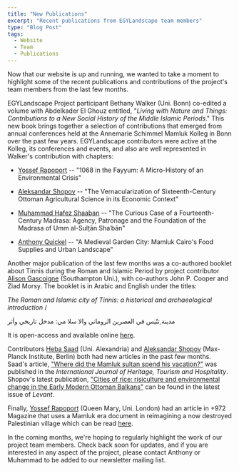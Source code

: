 ```yaml
---
title: "New Publications"
excerpt: "Recent publications from EGYLandscape team members"
type: "Blog Post"
tags:
  - Website
  - Team
  - Publications
---
```


Now that our website is up and running, we wanted to take a moment to highlight some of the recent publications and contributions of the project's team members from the last few months.

EGYLandscape Project participant Bethany Walker (Uni. Bonn) co-edited a volume with Abdelkader El Ghouz entitled, "*Living with Nature and Things: Contributions to a New Social History of the Middle Islamic Periods*." This new book brings together a selection of contributions that emerged from annual conferences held at the Annemarie Schimmel Mamluk Kolleg in Bonn over the past few years. EGYLandscape contributors were active at the Kolleg, its conferences and events, and also are well represented in Walker's contribution with chapters:

-  [Yossef Rapoport](https://www.egylandscape.org/members/YossefRapoport/) -- "1068 in the Fayyum: A Micro-History of an Environmental Crisis"

-  [Aleksandar Shopov](https://www.egylandscape.org/members/AleksandarShopov/) -- "The Vernacularization of Sixteenth-Century Ottoman Agricultural Science in its Economic Context"

-  [Muhammad Hafez Shaaban](https://www.egylandscape.org/members/MuhammadShaaban/) -- "The Curious Case of a Fourteenth-Century Madrasa: Agency, Patronage and the Foundation of the Madrasa of Umm al-Sulṭān Shaʿbān"

-  [Anthony Quickel](https://www.egylandscape.org/members/AnthonyQuickel/) -- "A Medieval Garden City: Mamluk Cairo's Food Supplies and Urban Landscape"

Another major publication of the last few months was a co-authored booklet about Tinnis during the Roman and Islamic Period by project contributor [Alison Gascoigne](https://www.egylandscape.org/members/AlisonGascoigne/) (Southampton Uni.), with co-authors John P. Cooper and Ziad Morsy. The booklet is in Arabic and English under the titles:

*The Roman and Islamic city of Tinnis: a historical and archaeological introduction* / 

مدينة ِتنّيس في العصرين الروماني والا سلا مي: مدخل تاريخي وأثر

It is open-access and available online [here](http://eprints.soton.ac.uk/id/eprint/443284).

Contributors [Heba Saad](https://www.egylandscape.org/members/HebaSaadAbdelnaby/) (Uni. Alexandria) and [Aleksandar Shopov](https://www.egylandscape.org/members/AleksandarShopov/) (Max-Planck Institute, Berlin) both had new articles in the past few months. Saad's article, ["Where did the Mamluk sultan spend his vacation?"](https://dx.doi.org/10.21608/ijhth.2020.106170) was published in the *International Journal of Heritage, Tourism and Hospitality*. Shopov's latest publication, ["Cities of rice: risiculture and environmental change in the Early Modern Ottoman Balkans"](https://doi.org/10.1080/00758914.2020.1807127) can be found in the latest issue of *Levant*.

Finally, [Yossef Rapoport](https://www.egylandscape.org/members/YossefRapoport/) (Queen Mary, Uni. London) had an article in +972 Magazine that uses a Mamluk era document in reimagining a now destroyed Palestinian village which can be read [here](https://www.972mag.com/palestinian-village-zakariyya-battikh/).

In the coming months, we're hoping to regularly highlight the work of our project team members. Check back soon for updates, and if you are interested in any aspect of the project, please contact Anthony or Muhammad to be added to our newsletter mailing list.

